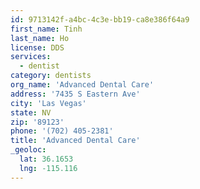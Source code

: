 ```yaml
---
id: 9713142f-a4bc-4c3e-bb19-ca8e386f64a9
first_name: Tinh
last_name: Ho
license: DDS
services:
  - dentist
category: dentists
org_name: 'Advanced Dental Care'
address: '7435 S Eastern Ave'
city: 'Las Vegas'
state: NV
zip: '89123'
phone: '(702) 405-2381'
title: 'Advanced Dental Care'
_geoloc:
  lat: 36.1653
  lng: -115.116
---
```

